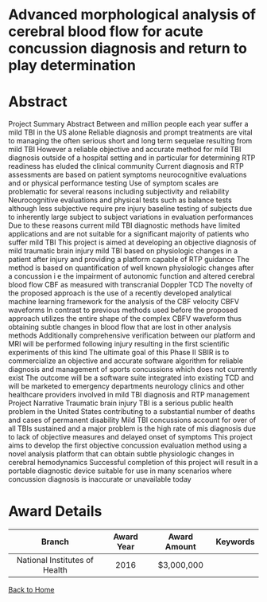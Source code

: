 
Advanced morphological analysis of cerebral blood flow for acute concussion diagnosis and return to play determination
======================================================================================================================

# Abstract


Project Summary   Abstract
Between     and     million people each year suffer a mild TBI in the US alone  Reliable diagnosis and prompt
treatments are vital to managing the often serious short and long term sequelae resulting from mild TBI 
However  a reliable objective and accurate method for mild TBI diagnosis outside of a hospital setting  and in
particular for determining RTP readiness  has eluded the clinical community  Current diagnosis and RTP
assessments are based on patient symptoms  neurocognitive evaluations  and   or physical performance
testing  Use of symptom scales are problematic for several reasons including subjectivity and reliability 
Neurocognitive evaluations and physical tests  such as balance tests   although less subjective  require pre 
injury baseline testing of subjects due to inherently large subject to subject variations in evaluation
performances  Due to these reasons  current mild TBI diagnostic methods have limited applications and are
not suitable for a significant majority of patients who suffer mild TBI 
This project is aimed at developing an objective diagnosis of mild traumatic brain injury  mild TBI  based on
physiologic changes in a patient after injury and providing a platform capable of RTP guidance  The method is
based on quantification of well known physiologic changes after a concussion  i e  the impairment of autonomic
function and altered cerebral blood flow  CBF  as measured with transcranial Doppler  TCD   The novelty of
the proposed approach is the use of a recently developed analytical machine learning framework for the
analysis of the CBF velocity  CBFV  waveforms  In contrast to previous methods used before  the proposed
approach utilizes the entire shape of the complex CBFV waveform  thus obtaining subtle changes in blood flow
that are lost in other analysis methods  Additionally  comprehensive verification between our platform and MRI
will be performed following injury resulting in the first scientific experiments of this kind 
The ultimate goal of this Phase II SBIR is to commercialize an objective and accurate software algorithm for
reliable diagnosis and management of sports concussions which does not currently exist  The outcome will be
a software suite integrated into existing TCD and will be marketed to emergency departments  neurology
clinics  and other healthcare providers involved in mild TBI diagnosis and RTP management Project Narrative
Traumatic brain injury  TBI  is a serious public health problem in the United States contributing to a
substantial number of deaths and cases of permanent disability  Mild TBI concussions account for over
    of all TBIs sustained and a major problem is the high rate of mis diagnosis due to lack of objective
measures and delayed onset of symptoms  This project aims to develop the first objective concussion
evaluation method using a novel analysis platform that can obtain subtle  physiologic changes in
cerebral hemodynamics  Successful completion of this project will result in a portable diagnostic device
suitable for use in many scenarios where concussion diagnosis is inaccurate or unavailable today  

# Award Details

|Branch|Award Year|Award Amount|Keywords|
| :---: | :---: | :---: | :---: |
|National Institutes of Health|2016|$3,000,000||
  
  


[Back to Home](https://github.com/chrischow/dod_sbir_awards/JH/#2573)